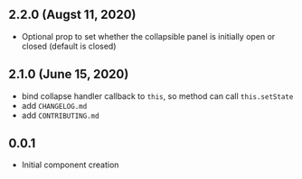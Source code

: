 ## 2.2.0 (Augst 11, 2020)
- Optional prop to set whether the collapsible panel is initially open or closed (default is closed)

## 2.1.0 (June 15, 2020)

- bind collapse handler callback to `this`, so method can call `this.setState`
- add `CHANGELOG.md`
- add `CONTRIBUTING.md`

## 0.0.1

- Initial component creation
